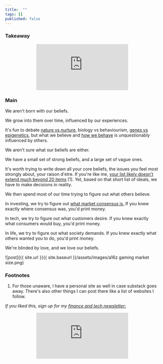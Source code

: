 ```yaml
---
title:  ""  
tags: []
published: false
---
```


### Takeaway

<style>
      .iframe-container {
        overflow: hidden;        
        padding-top: 50%; <!-- Calculated from the aspect ration of the content (in case of 16:9 it is 9/16= 0.5625) -->
        position: relative;
      }
      .iframe-container iframe { 
         border: 0;
         height: 100%; <!-- Finally, width and height are set to 100% so the iframe takes up 100% of the containers space. -->
         left: 0;
         position: absolute;
         top: 0;
         width: 100%;
         display: block;
         margin: 0 auto; <!-- center image -->
      }
      <!-- 4x3 Aspect Ratio -->
      .iframe-container-4x3 {
        padding-top: 75%;
      }
</style> 

<div class="iframe-container-4x3">
  <p align="center"><iframe src="https://avoidboringpeople.substack.com/embed" frameborder="0" scrolling="no"> </iframe></p>
</div>

### Main

We aren't born with our beliefs.

We grow into them over time, influenced by our experiences. 

It's fun to debate [nature vs nurture](https://www.simplypsychology.org/naturevsnurture.html "nature"), biology vs behaviourism, [genes vs epigenetics](https://www.whatisepigenetics.com/what-is-epigenetics/ "epigenetics"), but what we believe and [how we behave](https://www.amazon.com/dp/0143110918/ref=dp-kindle-redirect?_encoding=UTF8&btkr=1 "behave") is unquestionably influenced by others.

We aren't sure what our beliefs are either.

We have a small set of strong beliefs, and a large set of vague ones.

It's worth trying to write down all your core beliefs, the issues you feel most strongly about, your raison d'etre. If you're like me, [your list likely doesn't extend much beyond 20 items](https://www.leonlinsx.com/about-me/ "me") \[1\]. Yet, based on that short list of ideals, we have to make decisions in reality. 

We then spend most of our time trying to figure out what others believe.

In investing, we try to figure out [what market consensus is.](https://avoidboringpeople.substack.com/p/relatively-speaking-the-billionaire?r=1b9e6&utm_campaign=post&utm_medium=web&utm_source=copy "cons") If you knew exactly where consensus was, you'd print money.

In tech, we try to figure out what customers desire. If you knew exactly what consumers would buy, you'd print money.

In life, we try to figure out what society demands. If you knew exactly what others wanted you to do, you'd print money.

We're blinded by love, and we love our beliefs. 

![post]({{ site.url }}{{ site.baseurl }}/assets/images/a16z gaming market size.png)

### Footnotes

1. For those unaware, I have a personal site as well in case substack goes away. There's also other things I can post there like a list of websites I follow.

*If you liked this, sign up for my [finance and tech newsletter:](https://avoidboringpeople.substack.com/ "ABP")*

<div class="iframe-container-4x3">
  <p align="center"><iframe src="https://avoidboringpeople.substack.com/embed" frameborder="0" scrolling="no"> </iframe></p>
</div>

